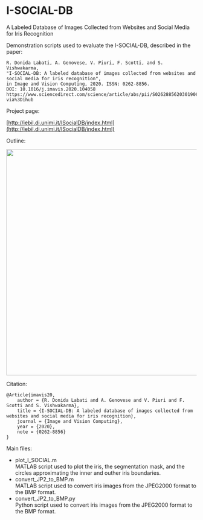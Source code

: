 # I-SOCIAL-DB
A Labeled Database of Images Collected from Websites and Social Media for Iris Recognition

Demonstration scripts used to evaluate the I-SOCIAL-DB, described in the paper:

    R. Donida Labati, A. Genovese, V. Piuri, F. Scotti, and S. Vishwakarma,
    "I-SOCIAL-DB: A labeled database of images collected from websites and social media for iris recognition",
    in Image and Vision Computing, 2020. ISSN: 0262-8856.
    DOI: 10.1016/j.imavis.2020.104058
    https://www.sciencedirect.com/science/article/abs/pii/S0262885620301906?via%3Dihub

Project page:

[http://iebil.di.unimi.it/ISocialDB/index.html](http://iebil.di.unimi.it/ISocialDB/index.html)

Outline:

<img src="http://iebil.di.unimi.it/ISocialDB/imgs/outline.jpg" width="600px">

Citation:

    @Article{imavis20,
        author = {R. Donida Labati and A. Genovese and V. Piuri and F. Scotti and S. Vishwakarma},
        title = {I-SOCIAL-DB: A labeled database of images collected from websites and social media for iris recognition},
        journal = {Image and Vision Computing},
        year = {2020},
        note = {0262-8856}
    }

Main files:

- plot_I_SOCIAL.m<br/>
  MATLAB script used to plot the iris, the segmentation mask, and the circles approximating the inner and outher iris boundaries. 
- convert_JP2_to_BMP.m<br/>
  MATLAB script used to convert iris images from the JPEG2000 format to the BMP format. 
- convert_JP2_to_BMP.py<br/>
  Python script used to convert iris images from the JPEG2000 format to the BMP format.
